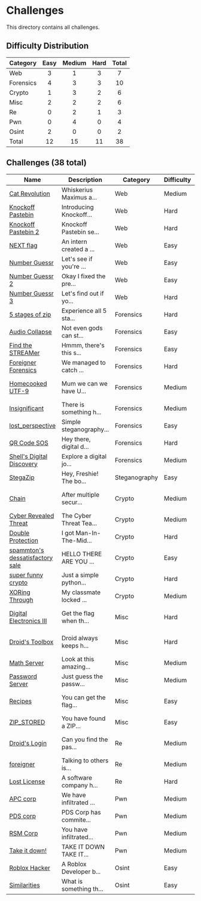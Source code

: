 # Challenges
This directory contains all challenges.

## Difficulty Distribution
| Category | Easy | Medium | Hard | Total |
| -------- |:----:|:------:|:----:|:-----:|
| Web | 3 | 1 | 3 | 7 |
| Forensics | 4 | 3 | 3 | 10 |
| Crypto | 1 | 3 | 2 | 6 |
| Misc | 2 | 2 | 2 | 6 |
| Re | 0 | 2 | 1 | 3 |
| Pwn | 0 | 4 | 0 | 4 |
| Osint | 2 | 0 | 0 | 2 |
| Total | 12 | 15 | 11 | 38 |


## Challenges (38 total)
| Name | Description | Category | Difficulty | Author |
| ---- | ----------- | -------- | ---------- | ------ |
| [Cat Revolution](<./web/Cat Revolution>) | Whiskerius Maximus a... | Web | Medium | Rowhith |
| [Knockoff Pastebin](<./web/Knockoff Pastebin>) | Introducing Knockoff... | Web | Hard | Bryan Lim (JusCodin) |
| [Knockoff Pastebin 2](<./web/Knockoff Pastebin 2>) | Knockoff Pastebin se... | Web | Hard | Bryan Lim (JusCodin) |
| [NEXT flag](<./web/NEXT flag>) | An intern created a ... | Web | Easy | Leong Yu Zhi Andy |
| [Number Guessr](<./web/Number Guessr>) | Let's see if you're ... | Web | Easy | Bryan Lim (JusCodin) |
| [Number Guessr 2](<./web/Number Guessr 2>) | Okay I fixed the pre... | Web | Easy | Bryan Lim (JusCodin) |
| [Number Guessr 3](<./web/Number Guessr 3>) | Let's find out if yo... | Web | Hard | Bryan Lim (JusCodin) |
| [5 stages of zip](<./forensics/5 stages of zip>) | Experience all 5 sta... | Forensics | Hard | Koh Kai En |
| [Audio Collapse](<./forensics/Audio Collapse>) | Not even gods can st... | Forensics | Easy | Branson Woo |
| [Find the STREAMer](<./forensics/Find the STREAMer>) | Hmmm, there's this s... | Forensics | Easy | Foo Geng Hao |
| [Foreigner Forensics](<./forensics/Foreigner Forensics>) | We managed to catch ... | Forensics | Hard | Aum Jiwoo |
| [Homecooked UTF-9](<./forensics/Homecooked UTF-9>) | Mum we can we have U... | Forensics | Medium | Lucius Chee Zihan |
| [Insignificant](<./forensics/Insignificant>) | There is something h... | Forensics | Medium | Bryant Ten |
| [lost_perspective](<./forensics/lost_perspective>) | Simple steganography... | Forensics | Easy | Eugene |
| [QR Code SOS](<./forensics/QR Code SOS>) | Hey there, digital d... | Forensics | Hard | Mah Wen Qiang |
| [Shell's Digital Discovery](<./forensics/Shell's Digital Discovery>) | Explore a digital jo... | Forensics | Medium | Ng Li Ling |
| [StegaZip](<./steganography/StegaZip>) | Hey, Freshie! The bo... | Steganography | Easy | Branson Woo |
| [Chain](<./crypto/Chain>) | After multiple secur... | Crypto | Medium | Ethan Yong Beng Hin |
| [Cyber Revealed Threat](<./crypto/Cyber Revealed Threat>) | The Cyber Threat Tea... | Crypto | Medium | Bryant Ten |
| [Double Protection](<./crypto/Double Protection>) | I got Man-In-The-Mid... | Crypto | Hard | Koh Kai En |
| [spammton's dessatisfactory sale](<./crypto/spammton's dessatisfactory sale>) | HELLO THERE ARE YOU ... | Crypto | Easy | Chan Chee Kin |
| [super funny crypto](<./crypto/super funny crypto>) | Just a simple python... | Crypto | Hard | Bryan Lim (JusCodin) |
| [XORing Through](<./crypto/XORing Through>) | My classmate locked ... | Crypto | Medium | Koh Kai En |
| [Digital Electronics III](<./misc/Digital Electronics III>) | Get the flag when th... | Misc | Hard | Lucius Chee Zihan |
| [Droid's Toolbox](<./misc/Droid's Toolbox>) | Droid always keeps h... | Misc | Hard | Lucius Chee Zihan |
| [Math Server](<./misc/Math Server>) | Look at this amazing... | Misc | Medium | Bryan Lim (JusCodin) |
| [Password Server](<./misc/Password Server>) | Just guess the passw... | Misc | Medium | Bryan Lim (JusCodin) |
| [Recipes](<./misc/Recipes>) | You can get the flag... | Misc | Easy | Lucius Chee Zihan |
| [ZIP_STORED](<./misc/ZIP_STORED>) | You have found a ZIP... | Misc | Easy | Ivan |
| [Droid's Login](<./re/Droid's Login>) | Can you find the pas... | Re | Medium | Lucius Chee Zihan |
| [foreigner](<./re/foreigner>) | Talking to others is... | Re | Medium | Gabriel |
| [Lost License](<./re/Lost License>) | A software company h... | Re | Hard | Aai Xun En Ryan |
| [APC corp](<./pwn/APC corp>) | We have infiltrated ... | Pwn | Medium | Lennon Chee |
| [PDS corp](<./pwn/PDS corp>) | PDS Corp has commite... | Pwn | Medium | Lennon Chee |
| [RSM Corp](<./pwn/RSM Corp>) | You have infiltrated... | Pwn | Medium | Lennon Chee |
| [Take it down!](<./pwn/Take it down!>) | TAKE IT DOWN TAKE IT... | Pwn | Medium | Gabriel |
| [Roblox Hacker](<./osint/Roblox Hacker>) | A Roblox Developer b... | Osint | Easy | Chen Heyu |
| [Similarities](<./osint/Similarities>) | What is something th... | Osint | Easy | Lee Zheng Hong |
